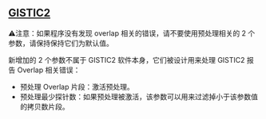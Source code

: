 ## [GISTIC2](/advance/gistic2)

⚠️注意：如果程序没有发现 overlap 相关的错误，请不要使用预处理相关的 2 个参数，请保持保持它们为默认值。 

新增加的 2 个参数不属于 GISTIC2 软件本身，它们被设计用来处理 GISTIC2 报告 Overlap 相关错误：

- 预处理 Overlap 片段：激活预处理。
- 预处理最少探针数：如果预处理被激活，该参数可以用来过滤掉小于该参数值的拷贝数片段。 